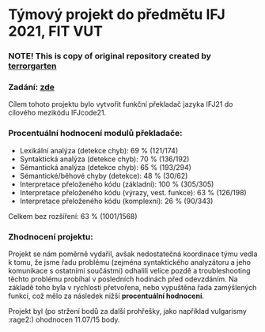 # Týmový projekt do předmětu IFJ 2021, FIT VUT

### NOTE! This is copy of original repository created by [terrorgarten](https://github.com/terrorgarten)

### Zadání: [zde](https://github.com/martafonekVOLE/IFJ21/blob/main/Zadané%20soubory/ifj2021.pdf)

Cílem tohoto projektu bylo vytvořit funkční překladač jazyka IFJ21 do cílového mezikódu IFJcode21.

### Procentuální hodnocení modulů překladače:
* Lexikální analýza (detekce chyb): 69 % (121/174)
* Syntaktická analýza (detekce chyb): 70 % (136/192)
* Sémantická analýza (detekce chyb): 65 % (193/294)
* Sémantické/běhové chyby (detekce): 48 % (30/62)
* Interpretace přeloženého kódu (základní): 100 % (305/305)
* Interpretace přeloženého kódu (výrazy, vest. funkce): 63 % (126/198)
* Interpretace přeloženého kódu (komplexní): 26 % (90/343)

Celkem bez rozšíření: 63 % (1001/1568)

### Zhodnocení projektu:
Projekt se nám poměrně vydařil, avšak nedostatečná koordinace týmu vedla k tomu, že jsme řadu problému (zejména syntaktického analyzátoru a jeho komunikace s ostatními součástmi) odhalili velice pozdě a troubleshooting těchto problému probíhal v posledních hodinách před odevzdáním. 
Na základě toho byla v rychlosti přetvořena, nebo vypuštěna řada zamýšlených funkcí, což mělo za následek nižší **procentuální hodnocení**. 

Projekt byl (po stržení bodů za další prohřešky, jako například vulgarismy :rage2:) ohodnocen 11.07/15 body.

